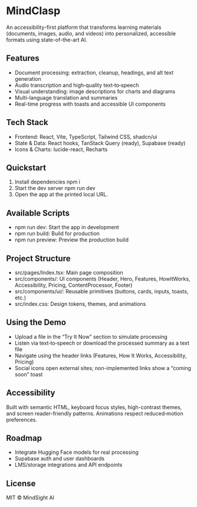 # MindClasp

An accessibility-first platform that transforms learning materials (documents, images, audio, and videos) into personalized, accessible formats using state-of-the-art AI.

## Features
- Document processing: extraction, cleanup, headings, and alt text generation
- Audio transcription and high‑quality text‑to‑speech
- Visual understanding: image descriptions for charts and diagrams
- Multi-language translation and summaries
- Real-time progress with toasts and accessible UI components

## Tech Stack
- Frontend: React, Vite, TypeScript, Tailwind CSS, shadcn/ui
- State & Data: React hooks, TanStack Query (ready), Supabase (ready)
- Icons & Charts: lucide-react, Recharts

## Quickstart
1. Install dependencies
   npm i
2. Start the dev server
   npm run dev
3. Open the app at the printed local URL.

## Available Scripts
- npm run dev: Start the app in development
- npm run build: Build for production
- npm run preview: Preview the production build

## Project Structure
- src/pages/Index.tsx: Main page composition
- src/components/: UI components (Header, Hero, Features, HowItWorks, Accessibility, Pricing, ContentProcessor, Footer)
- src/components/ui/: Reusable primitives (buttons, cards, inputs, toasts, etc.)
- src/index.css: Design tokens, themes, and animations

## Using the Demo
- Upload a file in the “Try It Now” section to simulate processing
- Listen via text‑to‑speech or download the processed summary as a text file
- Navigate using the header links (Features, How It Works, Accessibility, Pricing)
- Social icons open external sites; non-implemented links show a “coming soon” toast

## Accessibility
Built with semantic HTML, keyboard focus styles, high-contrast themes, and screen reader-friendly patterns. Animations respect reduced‑motion preferences.

## Roadmap
- Integrate Hugging Face models for real processing
- Supabase auth and user dashboards
- LMS/storage integrations and API endpoints

## License
MIT © MindSight AI
